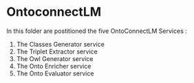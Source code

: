 # OntoconnectLM

In this folder are postitioned the five OntoConnectLM Services :

1. The Classes Generator service
2. The Triplet Extractor service
3. The Owl Generator service
4. The Onto Enricher service
5. The Onto Evaluator service
